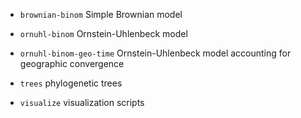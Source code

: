 * `brownian-binom` Simple Brownian model

* `ornuhl-binom` Ornstein-Uhlenbeck model

* `ornuhl-binom-geo-time` Ornstein-Uhlenbeck model accounting for geographic convergence

* `trees` phylogenetic trees

* `visualize` visualization scripts
